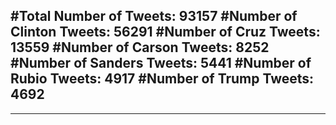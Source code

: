 #Total Number of Tweets: 93157 
#Number of Clinton Tweets: 56291
#Number of Cruz Tweets: 13559
#Number of Carson Tweets: 8252
#Number of Sanders Tweets: 5441
#Number of Rubio Tweets: 4917
#Number of Trump Tweets: 4692
---
---
